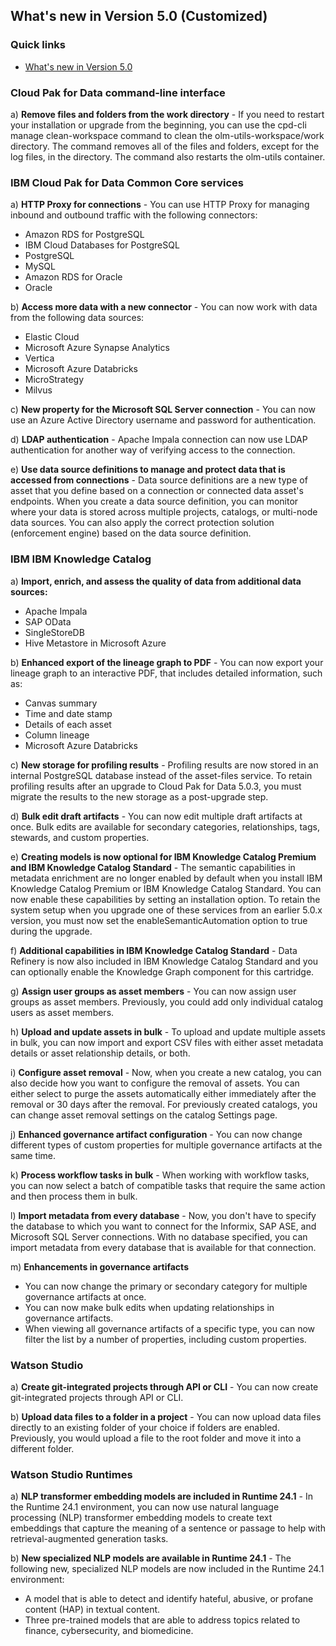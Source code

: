 ## What's new in Version 5.0 (Customized)
### Quick links
- [What's new in Version 5.0](https://www.ibm.com/docs/en/cloud-paks/cp-data/5.0.x?topic=overview-whats-new)

### Cloud Pak for Data command-line interface
a) **Remove files and folders from the work directory** - If you need to restart your installation or upgrade from the beginning, you can use the cpd-cli manage clean-workspace command to clean the olm-utils-workspace/work directory. The command removes all of the files and folders, except for the log files, in the directory. The command also restarts the olm-utils container.

### IBM Cloud Pak for Data Common Core services 
a) **HTTP Proxy for connections** - You can use HTTP Proxy for managing inbound and outbound traffic with the following connectors:
   - Amazon RDS for PostgreSQL
   - IBM Cloud Databases for PostgreSQL
   - PostgreSQL
   - MySQL
   - Amazon RDS for Oracle
   - Oracle

b) **Access more data with a new connector** - You can now work with data from the following data sources: 
   - Elastic Cloud
   - Microsoft Azure Synapse Analytics
   - Vertica
   - Microsoft Azure Databricks
   - MicroStrategy
   - Milvus

c) **New property for the Microsoft SQL Server connection** -  You can now use an Azure Active Directory username and password for authentication.

d) **LDAP authentication** - Apache Impala connection can now use LDAP authentication for another way of verifying access to the connection.

e) **Use data source definitions to manage and protect data that is accessed from connections** - Data source definitions are a new type of asset that you define based on a connection or connected data asset's endpoints. When you create a data source definition, you can monitor where your data is stored across multiple projects, catalogs, or multi-node data sources. You can also apply the correct protection solution (enforcement engine) based on the data source definition.



### IBM IBM Knowledge Catalog
a) **Import, enrich, and assess the quality of data from additional data sources:**
   - Apache Impala
   - SAP OData
   - SingleStoreDB
   - Hive Metastore in Microsoft Azure

b) **Enhanced export of the lineage graph to PDF** - You can now export your lineage graph to an interactive PDF, that includes detailed information, such as:
   - Canvas summary
   - Time and date stamp
   - Details of each asset
   - Column lineage
   - Microsoft Azure Databricks

c) **New storage for profiling results** - Profiling results are now stored in an internal PostgreSQL database instead of the asset-files service. To retain profiling results after an upgrade to Cloud Pak for Data 5.0.3, you must migrate the results to the new storage as a post-upgrade step.

d) **Bulk edit draft artifacts** -  You can now edit multiple draft artifacts at once. Bulk edits are available for secondary categories, relationships, tags, stewards, and custom properties.

e) **Creating models is now optional for IBM Knowledge Catalog Premium and IBM Knowledge Catalog Standard** - The semantic capabilities in metadata enrichment are no longer enabled by default when you install IBM Knowledge Catalog Premium or IBM Knowledge Catalog Standard. You can now enable these capabilities by setting an installation option.
To retain the system setup when you upgrade one of these services from an earlier 5.0.x version, you must now set the enableSemanticAutomation option to true during the upgrade.

f) **Additional capabilities in IBM Knowledge Catalog Standard** - Data Refinery is now also included in IBM Knowledge Catalog Standard and you can optionally enable the Knowledge Graph component for this cartridge.

g) **Assign user groups as asset members** - You can now assign user groups as asset members. Previously, you could add only individual catalog users as asset members.

h) **Upload and update assets in bulk** - To upload and update multiple assets in bulk, you can now import and export CSV files with either asset metadata details or asset relationship details, or both.

i) **Configure asset removal** - Now, when you create a new catalog, you can also decide how you want to configure the removal of assets. You can either select to purge the assets automatically either immediately after the removal or 30 days after the removal. For previously created catalogs, you can change asset removal settings on the catalog Settings page.

j) **Enhanced governance artifact configuration** - You can now change different types of custom properties for multiple governance artifacts at the same time.

k) **Process workflow tasks in bulk** - When working with workflow tasks, you can now select a batch of compatible tasks that require the same action and then process them in bulk.

l) **Import metadata from every database** - Now, you don't have to specify the database to which you want to connect for the Informix, SAP ASE, and Microsoft SQL Server connections. With no database specified, you can import metadata from every database that is available for that connection.

m) **Enhancements in governance artifacts**
   - You can now change the primary or secondary category for multiple governance artifacts at once.
   - You can now make bulk edits when updating relationships in governance artifacts.
   - When viewing all governance artifacts of a specific type, you can now filter the list by a number of properties, including custom properties.


### Watson Studio
a) **Create git-integrated projects through API or CLI** - You can now create git-integrated projects through API or CLI.

b) **Upload data files to a folder in a project** - You can now upload data files directly to an existing folder of your choice if folders are enabled. Previously, you would upload a file to the root folder and move it into a different folder.


### Watson Studio Runtimes
a) **NLP transformer embedding models are included in Runtime 24.1** - In the Runtime 24.1 environment, you can now use natural language processing (NLP) transformer embedding models to create text embeddings that capture the meaning of a sentence or passage to help with retrieval-augmented generation tasks.

b) **New specialized NLP models are available in Runtime 24.1** - The following new, specialized NLP models are now included in the Runtime 24.1 environment:
   - A model that is able to detect and identify hateful, abusive, or profane content (HAP) in textual content.
   - Three pre-trained models that are able to address topics related to finance, cybersecurity, and biomedicine.
